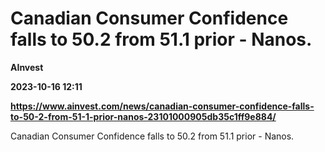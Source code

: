 # Canadian Consumer Confidence falls to 50.2 from 51.1 prior - Nanos.
**AInvest**

**2023-10-16 12:11**

**https://www.ainvest.com/news/canadian-consumer-confidence-falls-to-50-2-from-51-1-prior-nanos-23101000905db35c1ff9e884/**

Canadian Consumer Confidence falls to 50.2 from 51.1 prior - Nanos.
